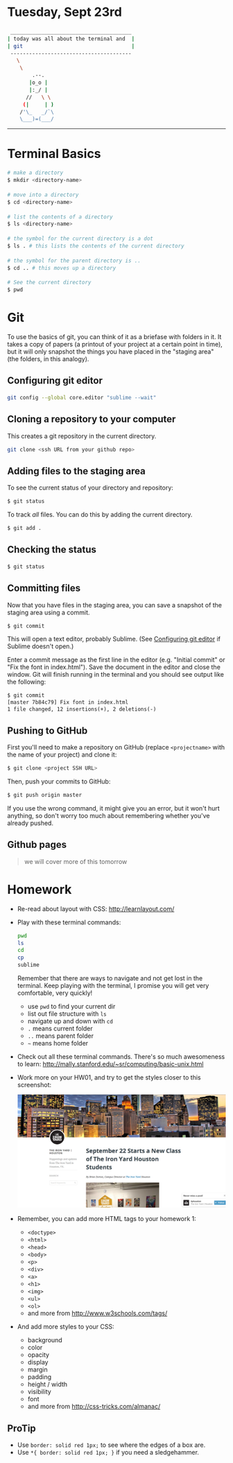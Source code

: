 # Tuesday, Sept 23rd

```sh
 _______________________________________
| today was all about the terminal and  |
| git                                   |
 ---------------------------------------
   \
    \
        .--.
       |o_o |
       |:_/ |
      //   \ \
     (|     | )
    /'\_   _/`\
    \___)=(___/
```

---

# Terminal Basics

```sh
# make a directory
$ mkdir <directory-name>

# move into a directory
$ cd <directory-name>

# list the contents of a directory
$ ls <directory-name>

# the symbol for the current directory is a dot
$ ls . # this lists the contents of the current directory

# the symbol for the parent directory is ..
$ cd .. # this moves up a directory

# See the current directory
$ pwd
```

# Git

To use the basics of git, you can think of it as a briefase with folders in it. It takes a copy of papers (a printout of your project at a certain point in time), but it will only snapshot the things you have placed in the "staging area" (the folders, in this analogy).

## Configuring git editor

```sh
git config --global core.editor "sublime --wait"
```

## Cloning a repository to your computer
This creates a git repository in the current directory.

```sh
git clone <ssh URL from your github repo>
```

## Adding files to the staging area

To see the current status of your directory and repository:

```sh
$ git status
```

To track *all* files. You can do this by adding the current directory.

```sh
$ git add .
```

## Checking the status
```sh
$ git status
```

## Committing files
Now that you have files in the staging area, you can save a snapshot of the staging area using a commit.

```sh
$ git commit
```

This will open a text editor, probably Sublime. (See [Configuring git editor](#configuring-git-editor) if Sublime doesn't open.)

Enter a commit message as the first line in the editor (e.g. "Initial commit" or "Fix the font in index.html"). Save the document in the editor and close the window. Git will finish running in the terminal and you should see output like the following:

```
$ git commit
[master 7b84c79] Fix font in index.html
1 file changed, 12 insertions(+), 2 deletions(-)
```

## Pushing to GitHub

First you'll need to make a repository on GitHub (replace `<projectname>` with the name of your project) and clone it:

```sh
$ git clone <project SSH URL>
```

Then, push your commits to GitHub:

```sh
$ git push origin master
```

If you use the wrong command, it might give you an error, but it won't hurt anything, so don't worry too much about remembering whether you've already pushed.

## Github pages

> we will cover more of this tomorrow

# Homework

- Re-read about layout with CSS: http://learnlayout.com/
- Play with these terminal commands:

	```sh
	pwd
	ls
	cd
	cp
	sublime
	```

	Remember that there are ways to navigate and not get lost in the terminal. Keep playing with the terminal, I promise you will get very comfortable, very quickly!

	- use `pwd` to find your current dir
	- list out file structure with `ls`
	- navigate up and down with `cd`
	- `.` means current folder
	- `..` means parent folder
	- `~` means home folder

- Check out all these terminal commands. There's so much awesomeness to learn: http://mally.stanford.edu/~sr/computing/basic-unix.html
- Work more on your HW01, and try to get the styles closer to this screenshot:

	![](./examples/day01/blog.png)

- Remember, you can add more HTML tags to your homework 1:
	- `<doctype>`
	- `<html>`
	- `<head>`
	- `<body>`
	- `<p>`
	- `<div>`
	- `<a>`
	- `<h1>`
	- `<img>`
	- `<ul>`
	- `<ol>`
	- and more from http://www.w3schools.com/tags/
- And add more styles to your CSS:
	- background
	- color
	- opacity
	- display
	- margin
	- padding
	- height / width
	- visibility
	- font
	- and more from http://css-tricks.com/almanac/

## ProTip

- Use `border: solid red 1px;` to see where the edges of a box are.
- Use `*{ border: solid red 1px; }` if you need a sledgehammer.